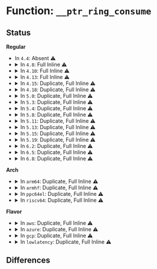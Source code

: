 # Function: <code>__ptr_ring_consume</code>

## Status
<b>Regular</b>
<ul>
<li>
In <code>4.4</code>: Absent ⚠️
</li>
<li>
<details>
<summary>In <code>4.8</code>: Full Inline ⚠️</summary>

**Collision:** Unique Static

**Inline:** Full

**Transformation:** False

**Instances:**

```
In drivers/net/tun.c (ffffffff81650624)
Location: include/linux/ptr_ring.h:234
Inline: True
Inline callers:
  - drivers/net/tun.c:tun_queue_resize
  - drivers/net/tun.c:__tun_detach
  - drivers/net/tun.c:tun_queue_purge
```
</details>
</li>
<li>
<details>
<summary>In <code>4.10</code>: Full Inline ⚠️</summary>

**Collision:** Unique Static

**Inline:** Full

**Transformation:** False

**Instances:**

```
In drivers/net/tun.c (ffffffff81682311)
Location: include/linux/ptr_ring.h:239
Inline: True
Inline callers:
  - drivers/net/tun.c:tun_queue_resize
  - drivers/net/tun.c:__tun_detach
  - drivers/net/tun.c:tun_queue_purge
```
</details>
</li>
<li>
<details>
<summary>In <code>4.13</code>: Full Inline ⚠️</summary>

**Collision:** Unique Static

**Inline:** Full

**Transformation:** False

**Instances:**

```
In drivers/net/tun.c (ffffffff8169766f)
Location: include/linux/ptr_ring.h:270
Inline: True
Inline callers:
  - drivers/net/tun.c:tun_device_event
  - drivers/net/tun.c:__tun_detach
  - drivers/net/tun.c:tun_queue_purge
```
</details>
</li>
<li>
<details>
<summary>In <code>4.15</code>: Duplicate, Full Inline ⚠️</summary>

**Collision:** Static Duplication

**Inline:** Full

**Transformation:** False

**Instances:**

```
In kernel/bpf/cpumap.c (ffffffff811afced)
Location: include/linux/ptr_ring.h:282
Inline: True
Inline callers:
  - kernel/bpf/cpumap.c:cpu_map_kthread_run
```
```
In drivers/net/tun.c (ffffffff81702529)
Location: include/linux/ptr_ring.h:282
Inline: True
Inline callers:
  - drivers/net/tun.c:tun_device_event
  - drivers/net/tun.c:tun_queue_purge
```
</details>
</li>
<li>
<details>
<summary>In <code>4.18</code>: Duplicate, Full Inline ⚠️</summary>

**Collision:** Static Duplication

**Inline:** Full

**Transformation:** False

**Instances:**

```
In kernel/bpf/cpumap.c (ffffffff811cab2d)
Location: include/linux/ptr_ring.h:295
Inline: True
Inline callers:
  - kernel/bpf/cpumap.c:cpu_map_kthread_run
```
```
In drivers/net/tun.c (ffffffff81741254)
Location: include/linux/ptr_ring.h:295
Inline: True
Inline callers:
  - drivers/net/tun.c:tun_device_event
  - drivers/net/tun.c:tun_do_read
  - drivers/net/tun.c:tun_do_read
  - drivers/net/tun.c:tun_attach
  - drivers/net/tun.c:__tun_detach
  - drivers/net/tun.c:tun_queue_purge
```
```
In net/core/page_pool.c (ffffffff818bdae6)
Location: include/linux/ptr_ring.h:295
Inline: True
Inline callers:
  - net/core/page_pool.c:__page_pool_empty_ring
  - net/core/page_pool.c:page_pool_alloc_pages
  - net/core/page_pool.c:page_pool_alloc_pages
```
```
In net/sched/sch_generic.c (ffffffff818cc41f)
Location: include/linux/ptr_ring.h:295
Inline: True
Inline callers:
  - net/sched/sch_generic.c:pfifo_fast_change_tx_queue_len
  - net/sched/sch_generic.c:pfifo_fast_dequeue
```
</details>
</li>
<li>
<details>
<summary>In <code>5.0</code>: Duplicate, Full Inline ⚠️</summary>

**Collision:** Static Duplication

**Inline:** Full

**Transformation:** False

**Instances:**

```
In kernel/bpf/cpumap.c (ffffffff811de42d)
Location: include/linux/ptr_ring.h:295
Inline: True
Inline callers:
  - kernel/bpf/cpumap.c:cpu_map_kthread_run
```
```
In drivers/net/tun.c (ffffffff81765354)
Location: include/linux/ptr_ring.h:295
Inline: True
Inline callers:
  - drivers/net/tun.c:tun_device_event
  - drivers/net/tun.c:tun_do_read
  - drivers/net/tun.c:tun_do_read
  - drivers/net/tun.c:tun_attach
  - drivers/net/tun.c:__tun_detach
  - drivers/net/tun.c:tun_queue_purge
```
```
In net/core/page_pool.c (ffffffff818e4ec6)
Location: include/linux/ptr_ring.h:295
Inline: True
Inline callers:
  - net/core/page_pool.c:__page_pool_empty_ring
  - net/core/page_pool.c:page_pool_alloc_pages
  - net/core/page_pool.c:page_pool_alloc_pages
```
```
In net/sched/sch_generic.c (ffffffff818f7648)
Location: include/linux/ptr_ring.h:295
Inline: True
Inline callers:
  - net/sched/sch_generic.c:pfifo_fast_change_tx_queue_len
  - net/sched/sch_generic.c:pfifo_fast_dequeue
```
</details>
</li>
<li>
<details>
<summary>In <code>5.3</code>: Duplicate, Full Inline ⚠️</summary>

**Collision:** Static Duplication

**Inline:** Full

**Transformation:** False

**Instances:**

```
In kernel/bpf/cpumap.c (ffffffff811f3bf1)
Location: include/linux/ptr_ring.h:290
Inline: True
Inline callers:
  - kernel/bpf/cpumap.c:cpu_map_kthread_run
```
```
In drivers/net/tun.c (ffffffff8179e7d8)
Location: include/linux/ptr_ring.h:290
Inline: True
Inline callers:
  - drivers/net/tun.c:tun_device_event
  - drivers/net/tun.c:tun_do_read
  - drivers/net/tun.c:tun_do_read
  - drivers/net/tun.c:tun_attach
  - drivers/net/tun.c:__tun_detach
  - drivers/net/tun.c:tun_queue_purge
```
```
In net/core/page_pool.c (ffffffff8193476e)
Location: include/linux/ptr_ring.h:290
Inline: True
Inline callers:
  - net/core/page_pool.c:__page_pool_request_shutdown
  - net/core/page_pool.c:page_pool_alloc_pages
  - net/core/page_pool.c:page_pool_alloc_pages
```
```
In net/sched/sch_generic.c (ffffffff81956d25)
Location: include/linux/ptr_ring.h:290
Inline: True
Inline callers:
  - net/sched/sch_generic.c:pfifo_fast_change_tx_queue_len
  - net/sched/sch_generic.c:pfifo_fast_dequeue
```
</details>
</li>
<li>
<details>
<summary>In <code>5.4</code>: Duplicate, Full Inline ⚠️</summary>

**Collision:** Static Duplication

**Inline:** Full

**Transformation:** False

**Instances:**

```
In kernel/bpf/cpumap.c (ffffffff81200991)
Location: include/linux/ptr_ring.h:290
Inline: True
Inline callers:
  - kernel/bpf/cpumap.c:cpu_map_kthread_run
```
```
In drivers/net/tun.c (ffffffff817c2268)
Location: include/linux/ptr_ring.h:290
Inline: True
Inline callers:
  - drivers/net/tun.c:tun_device_event
  - drivers/net/tun.c:tun_do_read
  - drivers/net/tun.c:tun_do_read
  - drivers/net/tun.c:tun_attach
  - drivers/net/tun.c:__tun_detach
  - drivers/net/tun.c:tun_queue_purge
```
```
In net/core/page_pool.c (ffffffff8196751d)
Location: include/linux/ptr_ring.h:290
Inline: True
Inline callers:
  - net/core/page_pool.c:page_pool_release
  - net/core/page_pool.c:page_pool_alloc_pages
  - net/core/page_pool.c:page_pool_alloc_pages
```
```
In net/sched/sch_generic.c (ffffffff8198d1c5)
Location: include/linux/ptr_ring.h:290
Inline: True
Inline callers:
  - net/sched/sch_generic.c:pfifo_fast_change_tx_queue_len
  - net/sched/sch_generic.c:pfifo_fast_dequeue
```
</details>
</li>
<li>
<details>
<summary>In <code>5.8</code>: Duplicate, Full Inline ⚠️</summary>

**Collision:** Static Duplication

**Inline:** Full

**Transformation:** False

**Instances:**

```
In kernel/bpf/cpumap.c (ffffffff8122844e)
Location: include/linux/ptr_ring.h:291
Inline: True
Inline callers:
  - kernel/bpf/cpumap.c:cpu_map_kthread_run
  - kernel/bpf/cpumap.c:__cpu_map_ring_cleanup
```
```
In drivers/net/tun.c (ffffffff8188ec72)
Location: include/linux/ptr_ring.h:291
Inline: True
Inline callers:
  - drivers/net/tun.c:tun_do_read
  - drivers/net/tun.c:tun_do_read
  - drivers/net/tun.c:__tun_detach
  - drivers/net/tun.c:tun_queue_purge
```
```
In net/core/page_pool.c (ffffffff81a3a970)
Location: include/linux/ptr_ring.h:291
Inline: True
Inline callers:
  - net/core/page_pool.c:page_pool_empty_ring
  - net/core/page_pool.c:page_pool_refill_alloc_cache
```
```
In net/sched/sch_generic.c (ffffffff81a647a7)
Location: include/linux/ptr_ring.h:291
Inline: True
Inline callers:
  - net/sched/sch_generic.c:pfifo_fast_dequeue
```
</details>
</li>
<li>
<details>
<summary>In <code>5.11</code>: Duplicate, Full Inline ⚠️</summary>

**Collision:** Static Duplication

**Inline:** Full

**Transformation:** False

**Instances:**

```
In kernel/bpf/cpumap.c (ffffffff8122f224)
Location: include/linux/ptr_ring.h:291
Inline: True
Inline callers:
  - kernel/bpf/cpumap.c:cpu_map_kthread_run
  - kernel/bpf/cpumap.c:__cpu_map_ring_cleanup
```
```
In drivers/net/tun.c (ffffffff8189b8ca)
Location: include/linux/ptr_ring.h:291
Inline: True
Inline callers:
  - drivers/net/tun.c:tun_ring_recv
  - drivers/net/tun.c:tun_ring_recv
  - drivers/net/tun.c:__tun_detach
  - drivers/net/tun.c:tun_queue_purge
```
```
In net/core/page_pool.c (ffffffff81a3ce90)
Location: include/linux/ptr_ring.h:291
Inline: True
Inline callers:
  - net/core/page_pool.c:page_pool_empty_ring
  - net/core/page_pool.c:page_pool_refill_alloc_cache
```
```
In net/sched/sch_generic.c (ffffffff81a6c8e7)
Location: include/linux/ptr_ring.h:291
Inline: True
Inline callers:
  - net/sched/sch_generic.c:pfifo_fast_dequeue
```
</details>
</li>
<li>
<details>
<summary>In <code>5.13</code>: Duplicate, Full Inline ⚠️</summary>

**Collision:** Static Duplication

**Inline:** Full

**Transformation:** False

**Instances:**

```
In kernel/bpf/cpumap.c (ffffffff81234134)
Location: include/linux/ptr_ring.h:291
Inline: True
Inline callers:
  - kernel/bpf/cpumap.c:cpu_map_kthread_run
```
```
In drivers/net/tun.c (ffffffff8187f04a)
Location: include/linux/ptr_ring.h:291
Inline: True
Inline callers:
  - drivers/net/tun.c:tun_ring_recv
  - drivers/net/tun.c:tun_ring_recv
  - drivers/net/tun.c:__tun_detach
  - drivers/net/tun.c:tun_queue_purge
```
```
In net/core/page_pool.c (ffffffff81a23cd6)
Location: include/linux/ptr_ring.h:291
Inline: True
Inline callers:
  - net/core/page_pool.c:page_pool_release
  - net/core/page_pool.c:page_pool_refill_alloc_cache
```
```
In net/sched/sch_generic.c (ffffffff81a550ee)
Location: include/linux/ptr_ring.h:291
Inline: True
Inline callers:
  - net/sched/sch_generic.c:pfifo_fast_dequeue
```
</details>
</li>
<li>
<details>
<summary>In <code>5.15</code>: Duplicate, Full Inline ⚠️</summary>

**Collision:** Static Duplication

**Inline:** Full

**Transformation:** False

**Instances:**

```
In kernel/bpf/cpumap.c (ffffffff8126de3e)
Location: include/linux/ptr_ring.h:291
Inline: True
Inline callers:
  - kernel/bpf/cpumap.c:cpu_map_kthread_run
```
```
In drivers/net/tun.c (ffffffff81911042)
Location: include/linux/ptr_ring.h:291
Inline: True
Inline callers:
  - drivers/net/tun.c:tun_do_read
  - drivers/net/tun.c:tun_do_read
  - drivers/net/tun.c:__tun_detach
  - drivers/net/tun.c:tun_queue_purge
```
```
In net/core/page_pool.c (ffffffff81ad8381)
Location: include/linux/ptr_ring.h:291
Inline: True
Inline callers:
  - net/core/page_pool.c:page_pool_release
  - net/core/page_pool.c:page_pool_refill_alloc_cache
```
```
In net/sched/sch_generic.c (ffffffff81b0e31e)
Location: include/linux/ptr_ring.h:291
Inline: True
Inline callers:
  - net/sched/sch_generic.c:pfifo_fast_dequeue
```
</details>
</li>
<li>
<details>
<summary>In <code>5.19</code>: Duplicate, Full Inline ⚠️</summary>

**Collision:** Static Duplication

**Inline:** Full

**Transformation:** False

**Instances:**

```
In kernel/bpf/cpumap.c (ffffffff812bcc90)
Location: include/linux/ptr_ring.h:291
Inline: True
Inline callers:
  - kernel/bpf/cpumap.c:cpu_map_kthread_run
```
```
In drivers/net/tun.c (ffffffff81a6141b)
Location: include/linux/ptr_ring.h:291
Inline: True
Inline callers:
  - drivers/net/tun.c:tun_ring_recv
  - drivers/net/tun.c:tun_ring_recv
  - drivers/net/tun.c:__tun_detach
  - drivers/net/tun.c:tun_queue_purge
```
```
In net/core/page_pool.c (ffffffff81c59191)
Location: include/linux/ptr_ring.h:291
Inline: True
Inline callers:
  - net/core/page_pool.c:page_pool_release
  - net/core/page_pool.c:page_pool_refill_alloc_cache
```
```
In net/sched/sch_generic.c (ffffffff81c947ae)
Location: include/linux/ptr_ring.h:291
Inline: True
Inline callers:
  - net/sched/sch_generic.c:pfifo_fast_dequeue
```
</details>
</li>
<li>
<details>
<summary>In <code>6.2</code>: Duplicate, Full Inline ⚠️</summary>

**Collision:** Static Duplication

**Inline:** Full

**Transformation:** False

**Instances:**

```
In kernel/bpf/cpumap.c (ffffffff813200f0)
Location: include/linux/ptr_ring.h:291
Inline: True
Inline callers:
  - kernel/bpf/cpumap.c:cpu_map_kthread_run
```
```
In drivers/net/tun.c (ffffffff81bec77b)
Location: include/linux/ptr_ring.h:291
Inline: True
Inline callers:
  - drivers/net/tun.c:tun_ring_recv
  - drivers/net/tun.c:tun_ring_recv
  - drivers/net/tun.c:__tun_detach
  - drivers/net/tun.c:tun_queue_purge
```
```
In net/core/page_pool.c (ffffffff81e0f101)
Location: include/linux/ptr_ring.h:291
Inline: True
Inline callers:
  - net/core/page_pool.c:page_pool_release
  - net/core/page_pool.c:page_pool_refill_alloc_cache
```
```
In net/sched/sch_generic.c (ffffffff81e5026e)
Location: include/linux/ptr_ring.h:291
Inline: True
Inline callers:
  - net/sched/sch_generic.c:pfifo_fast_dequeue
```
</details>
</li>
<li>
<details>
<summary>In <code>6.5</code>: Duplicate, Full Inline ⚠️</summary>

**Collision:** Static Duplication

**Inline:** Full

**Transformation:** False

**Instances:**

```
In kernel/bpf/cpumap.c (ffffffff8134ff55)
Location: include/linux/ptr_ring.h:291
Inline: True
Inline callers:
  - kernel/bpf/cpumap.c:cpu_map_kthread_run
```
```
In drivers/net/tun.c (ffffffff81c44c7b)
Location: include/linux/ptr_ring.h:291
Inline: True
Inline callers:
  - drivers/net/tun.c:tun_ring_recv
  - drivers/net/tun.c:tun_ring_recv
  - drivers/net/tun.c:__tun_detach
  - drivers/net/tun.c:tun_queue_purge
```
```
In net/core/page_pool.c (ffffffff81e828c1)
Location: include/linux/ptr_ring.h:291
Inline: True
Inline callers:
  - net/core/page_pool.c:page_pool_release
  - net/core/page_pool.c:page_pool_refill_alloc_cache
```
```
In net/sched/sch_generic.c (ffffffff81eaba1d)
Location: include/linux/ptr_ring.h:291
Inline: True
Inline callers:
  - net/sched/sch_generic.c:pfifo_fast_dequeue
```
</details>
</li>
<li>
<details>
<summary>In <code>6.8</code>: Duplicate, Full Inline ⚠️</summary>

**Collision:** Static Duplication

**Inline:** Full

**Transformation:** False

**Instances:**

```
In kernel/bpf/cpumap.c (ffffffff81376663)
Location: include/linux/ptr_ring.h:291
Inline: True
Inline callers:
  - kernel/bpf/cpumap.c:__cpu_map_entry_free
  - kernel/bpf/cpumap.c:cpu_map_kthread_run
```
```
In drivers/net/tun.c (ffffffff81cfa7db)
Location: include/linux/ptr_ring.h:291
Inline: True
Inline callers:
  - drivers/net/tun.c:tun_ring_recv
  - drivers/net/tun.c:tun_ring_recv
  - drivers/net/tun.c:__tun_detach
  - drivers/net/tun.c:tun_queue_purge
```
```
In net/core/page_pool.c (ffffffff81f44ae6)
Location: include/linux/ptr_ring.h:291
Inline: True
Inline callers:
  - net/core/page_pool.c:page_pool_release
  - net/core/page_pool.c:page_pool_refill_alloc_cache
```
```
In net/sched/sch_generic.c (ffffffff81f6e4bd)
Location: include/linux/ptr_ring.h:291
Inline: True
Inline callers:
  - net/sched/sch_generic.c:pfifo_fast_dequeue
```
</details>
</li>
</ul>
<b>Arch</b>
<ul>
<li>
<details>
<summary>In <code>arm64</code>: Duplicate, Full Inline ⚠️</summary>

**Collision:** Static Duplication

**Inline:** Full

**Transformation:** False

**Instances:**

```
In kernel/bpf/cpumap.c (ffff800010288090)
Location: include/linux/ptr_ring.h:290
Inline: True
Inline callers:
  - kernel/bpf/cpumap.c:cpu_map_kthread_run
```
```
In drivers/net/tun.c (ffff8000109dc96c)
Location: include/linux/ptr_ring.h:290
Inline: True
Inline callers:
  - drivers/net/tun.c:tun_device_event
  - drivers/net/tun.c:tun_do_read
  - drivers/net/tun.c:tun_do_read
  - drivers/net/tun.c:__tun_detach
  - drivers/net/tun.c:tun_queue_purge
```
```
In net/core/page_pool.c (ffff800010c0caf4)
Location: include/linux/ptr_ring.h:290
Inline: True
Inline callers:
  - net/core/page_pool.c:page_pool_release
  - net/core/page_pool.c:page_pool_alloc_pages
  - net/core/page_pool.c:page_pool_alloc_pages
```
```
In net/sched/sch_generic.c (ffff800010c38340)
Location: include/linux/ptr_ring.h:290
Inline: True
Inline callers:
  - net/sched/sch_generic.c:pfifo_fast_dequeue
```
</details>
</li>
<li>
<details>
<summary>In <code>armhf</code>: Duplicate, Full Inline ⚠️</summary>

**Collision:** Static Duplication

**Inline:** Full

**Transformation:** False

**Instances:**

```
In kernel/bpf/cpumap.c (c04b836c)
Location: include/linux/ptr_ring.h:290
Inline: True
Inline callers:
  - kernel/bpf/cpumap.c:cpu_map_kthread_run
```
```
In drivers/net/tun.c (c0ac6f2c)
Location: include/linux/ptr_ring.h:290
Inline: True
Inline callers:
  - drivers/net/tun.c:tun_device_event
  - drivers/net/tun.c:tun_do_read
  - drivers/net/tun.c:tun_do_read
  - drivers/net/tun.c:tun_attach
  - drivers/net/tun.c:__tun_detach
  - drivers/net/tun.c:tun_queue_purge
```
```
In net/core/page_pool.c (c0d25200)
Location: include/linux/ptr_ring.h:290
Inline: True
Inline callers:
  - net/core/page_pool.c:page_pool_release
  - net/core/page_pool.c:page_pool_alloc_pages
  - net/core/page_pool.c:page_pool_alloc_pages
```
```
In net/sched/sch_generic.c (c0d4ad8c)
Location: include/linux/ptr_ring.h:290
Inline: True
Inline callers:
  - net/sched/sch_generic.c:pfifo_fast_change_tx_queue_len
  - net/sched/sch_generic.c:pfifo_fast_dequeue
```
</details>
</li>
<li>
<details>
<summary>In <code>ppc64el</code>: Duplicate, Full Inline ⚠️</summary>

**Collision:** Static Duplication

**Inline:** Full

**Transformation:** False

**Instances:**

```
In kernel/bpf/cpumap.c (c0000000003336d0)
Location: include/linux/ptr_ring.h:290
Inline: True
Inline callers:
  - kernel/bpf/cpumap.c:cpu_map_kthread_run
```
```
In drivers/net/tun.c (c000000000a9f038)
Location: include/linux/ptr_ring.h:290
Inline: True
Inline callers:
  - drivers/net/tun.c:tun_device_event
  - drivers/net/tun.c:tun_do_read
  - drivers/net/tun.c:tun_do_read
  - drivers/net/tun.c:tun_attach
  - drivers/net/tun.c:__tun_detach
  - drivers/net/tun.c:tun_queue_purge
```
```
In net/core/page_pool.c (c000000000cf8418)
Location: include/linux/ptr_ring.h:290
Inline: True
Inline callers:
  - net/core/page_pool.c:page_pool_release
  - net/core/page_pool.c:page_pool_alloc_pages
  - net/core/page_pool.c:page_pool_alloc_pages
```
```
In net/sched/sch_generic.c (c000000000d3063c)
Location: include/linux/ptr_ring.h:290
Inline: True
Inline callers:
  - net/sched/sch_generic.c:pfifo_fast_change_tx_queue_len
  - net/sched/sch_generic.c:pfifo_fast_dequeue
```
</details>
</li>
<li>
<details>
<summary>In <code>riscv64</code>: Duplicate, Full Inline ⚠️</summary>

**Collision:** Static Duplication

**Inline:** Full

**Transformation:** False

**Instances:**

```
In kernel/bpf/cpumap.c (ffffffe0001bcd62)
Location: include/linux/ptr_ring.h:290
Inline: True
Inline callers:
  - kernel/bpf/cpumap.c:cpu_map_kthread_run
```
```
In drivers/net/tun.c (ffffffe000627e48)
Location: include/linux/ptr_ring.h:290
Inline: True
Inline callers:
  - drivers/net/tun.c:tun_device_event
  - drivers/net/tun.c:tun_do_read
  - drivers/net/tun.c:tun_do_read
  - drivers/net/tun.c:tun_attach
  - drivers/net/tun.c:__tun_detach
  - drivers/net/tun.c:tun_queue_purge
```
```
In net/core/page_pool.c (ffffffe000789c74)
Location: include/linux/ptr_ring.h:290
Inline: True
Inline callers:
  - net/core/page_pool.c:page_pool_release
  - net/core/page_pool.c:page_pool_alloc_pages
  - net/core/page_pool.c:page_pool_alloc_pages
```
```
In net/sched/sch_generic.c (ffffffe0007a9b98)
Location: include/linux/ptr_ring.h:290
Inline: True
Inline callers:
  - net/sched/sch_generic.c:pfifo_fast_change_tx_queue_len
  - net/sched/sch_generic.c:pfifo_fast_dequeue
```
</details>
</li>
</ul>
<b>Flavor</b>
<ul>
<li>
<details>
<summary>In <code>aws</code>: Duplicate, Full Inline ⚠️</summary>

**Collision:** Static Duplication

**Inline:** Full

**Transformation:** False

**Instances:**

```
In kernel/bpf/cpumap.c (ffffffff811f8fb1)
Location: include/linux/ptr_ring.h:290
Inline: True
Inline callers:
  - kernel/bpf/cpumap.c:cpu_map_kthread_run
```
```
In drivers/net/tun.c (ffffffff81786d38)
Location: include/linux/ptr_ring.h:290
Inline: True
Inline callers:
  - drivers/net/tun.c:tun_device_event
  - drivers/net/tun.c:tun_do_read
  - drivers/net/tun.c:tun_do_read
  - drivers/net/tun.c:tun_attach
  - drivers/net/tun.c:__tun_detach
  - drivers/net/tun.c:tun_queue_purge
```
```
In net/core/page_pool.c (ffffffff819074ed)
Location: include/linux/ptr_ring.h:290
Inline: True
Inline callers:
  - net/core/page_pool.c:page_pool_release
  - net/core/page_pool.c:page_pool_alloc_pages
  - net/core/page_pool.c:page_pool_alloc_pages
```
```
In net/sched/sch_generic.c (ffffffff8192d035)
Location: include/linux/ptr_ring.h:290
Inline: True
Inline callers:
  - net/sched/sch_generic.c:pfifo_fast_change_tx_queue_len
  - net/sched/sch_generic.c:pfifo_fast_dequeue
```
</details>
</li>
<li>
<details>
<summary>In <code>azure</code>: Duplicate, Full Inline ⚠️</summary>

**Collision:** Static Duplication

**Inline:** Full

**Transformation:** False

**Instances:**

```
In kernel/bpf/cpumap.c (ffffffff811ebd01)
Location: include/linux/ptr_ring.h:290
Inline: True
Inline callers:
  - kernel/bpf/cpumap.c:cpu_map_kthread_run
```
```
In drivers/net/tun.c (ffffffff81766688)
Location: include/linux/ptr_ring.h:290
Inline: True
Inline callers:
  - drivers/net/tun.c:tun_device_event
  - drivers/net/tun.c:tun_do_read
  - drivers/net/tun.c:tun_do_read
  - drivers/net/tun.c:tun_attach
  - drivers/net/tun.c:__tun_detach
  - drivers/net/tun.c:tun_queue_purge
```
```
In net/core/page_pool.c (ffffffff818c12fd)
Location: include/linux/ptr_ring.h:290
Inline: True
Inline callers:
  - net/core/page_pool.c:page_pool_release
  - net/core/page_pool.c:page_pool_alloc_pages
  - net/core/page_pool.c:page_pool_alloc_pages
```
```
In net/sched/sch_generic.c (ffffffff818e6b35)
Location: include/linux/ptr_ring.h:290
Inline: True
Inline callers:
  - net/sched/sch_generic.c:pfifo_fast_change_tx_queue_len
  - net/sched/sch_generic.c:pfifo_fast_dequeue
```
</details>
</li>
<li>
<details>
<summary>In <code>gcp</code>: Duplicate, Full Inline ⚠️</summary>

**Collision:** Static Duplication

**Inline:** Full

**Transformation:** False

**Instances:**

```
In kernel/bpf/cpumap.c (ffffffff811f6d81)
Location: include/linux/ptr_ring.h:290
Inline: True
Inline callers:
  - kernel/bpf/cpumap.c:cpu_map_kthread_run
```
```
In drivers/net/tun.c (ffffffff817b70e8)
Location: include/linux/ptr_ring.h:290
Inline: True
Inline callers:
  - drivers/net/tun.c:tun_device_event
  - drivers/net/tun.c:tun_do_read
  - drivers/net/tun.c:tun_do_read
  - drivers/net/tun.c:tun_attach
  - drivers/net/tun.c:__tun_detach
  - drivers/net/tun.c:tun_queue_purge
```
```
In net/core/page_pool.c (ffffffff8195851d)
Location: include/linux/ptr_ring.h:290
Inline: True
Inline callers:
  - net/core/page_pool.c:page_pool_release
  - net/core/page_pool.c:page_pool_alloc_pages
  - net/core/page_pool.c:page_pool_alloc_pages
```
```
In net/sched/sch_generic.c (ffffffff8197e1c5)
Location: include/linux/ptr_ring.h:290
Inline: True
Inline callers:
  - net/sched/sch_generic.c:pfifo_fast_change_tx_queue_len
  - net/sched/sch_generic.c:pfifo_fast_dequeue
```
</details>
</li>
<li>
<details>
<summary>In <code>lowlatency</code>: Duplicate, Full Inline ⚠️</summary>

**Collision:** Static Duplication

**Inline:** Full

**Transformation:** False

**Instances:**

```
In kernel/bpf/cpumap.c (ffffffff8120506f)
Location: include/linux/ptr_ring.h:290
Inline: True
Inline callers:
  - kernel/bpf/cpumap.c:cpu_map_kthread_run
```
```
In drivers/net/tun.c (ffffffff817d133b)
Location: include/linux/ptr_ring.h:290
Inline: True
Inline callers:
  - drivers/net/tun.c:tun_device_event
  - drivers/net/tun.c:tun_do_read
  - drivers/net/tun.c:tun_do_read
  - drivers/net/tun.c:tun_attach
  - drivers/net/tun.c:__tun_detach
  - drivers/net/tun.c:tun_queue_purge
```
```
In net/core/page_pool.c (ffffffff8197a64d)
Location: include/linux/ptr_ring.h:290
Inline: True
Inline callers:
  - net/core/page_pool.c:page_pool_release
  - net/core/page_pool.c:page_pool_alloc_pages
  - net/core/page_pool.c:page_pool_alloc_pages
```
```
In net/sched/sch_generic.c (ffffffff819a09c9)
Location: include/linux/ptr_ring.h:290
Inline: True
Inline callers:
  - net/sched/sch_generic.c:pfifo_fast_change_tx_queue_len
  - net/sched/sch_generic.c:pfifo_fast_dequeue
```
</details>
</li>
</ul>

## Differences
